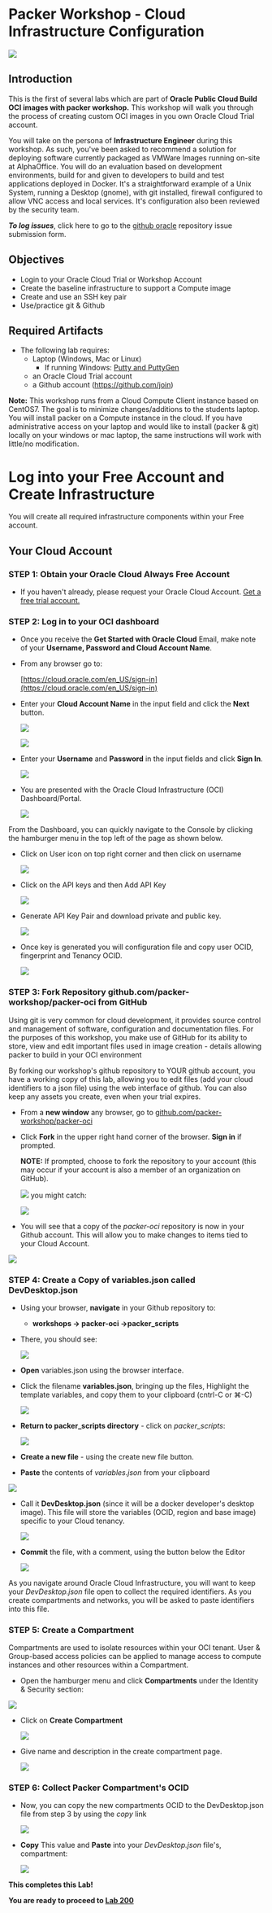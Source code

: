 # Packer Workshop - Cloud Infrastructure Configuration

![](images/WorkshopHeader/100.png)

## Introduction

This is the first of several labs which are part of **Oracle Public Cloud Build OCI images with packer workshop.** This workshop will walk you through the process of creating custom OCI images in you own Oracle Cloud Trial account.

You will take on the persona of **Infrastructure Engineer** during this workshop. As such, you've been asked to recommend a solution for deploying software currently packaged as VMWare Images running on-site at AlphaOffice.  You will do an evaluation based on development environments, build for and given to developers to build and test applications deployed in Docker.  It's a straightforward example of a Unix System, running a Desktop (gnome), with git installed, firewall configured to allow VNC access and local services.  It's configuration also been reviewed by the security team.

***To log issues***, click here to go to the [github oracle](https://github.com/oracle/learning-library/issues/new) repository issue submission form.

## Objectives

- Login to your Oracle Cloud Trial or Workshop Account
- Create the baseline infrastructure to support a Compute image
- Create and use an SSH key pair
- Use/practice git & Github

## Required Artifacts

- The following lab requires:
  - Laptop (Windows, Mac or Linux)
    - If running  Windows: [Putty and PuttyGen](https://www.chiark.greenend.org.uk/~sgtatham/putty/latest.html)
  - an Oracle Cloud Trial account
  - a Github account (https://github.com/join)

**Note:** This workshop runs from a Cloud Compute Client instance based on CentOS7.  The goal is to minimize changes/additions to the students laptop.  You will install packer on a Compute instance in the cloud.  If you have administrative access on your laptop and would like to install (packer & git) locally on your windows or mac laptop, the same instructions will work with little/no modification.

# Log into your Free Account and Create Infrastructure

You will create all required infrastructure components within your Free account.

## Your Cloud Account

### **STEP 1**: Obtain your Oracle Cloud Always Free Account

- If you haven't already, please request your Oracle Cloud Account. <a class="trial-link" href="https://myservices.us.oraclecloud.com/mycloud/signup?language=en&sourceType=:ow:lp:2t::RC_NAMK190212P00041:PackerOCI_HOL&intcmp=:ow:lp:2t::RC_NAMK190212P00041:PackerOCI_HOL" target="trial">Get a free trial account.</a>

### **STEP 2**: Log in to your OCI dashboard

- Once you receive the **Get Started with Oracle Cloud** Email, make note of your **Username, Password and Cloud Account Name**.

- From any browser go to:

    [https://cloud.oracle.com/en_US/sign-in](https://cloud.oracle.com/en_US/sign-in)

- Enter your **Cloud Account Name** in the input field and click the **Next** button.

  ![](images/100/image1.png " ")

  ![](images/100/image2.png " ")

- Enter your **Username** and **Password** in the input fields and click **Sign In**.

  ![](images/100/image3.png " ")

- You are presented with the Oracle Cloud Infrastructure (OCI) Dashboard/Portal.

  ![](images/100/image4.png " ")

From the Dashboard, you can quickly navigate to the Console by clicking the hamburger menu in the top left of the page as shown below.


- Click on User icon on top right corner and then click on username

  ![](images/100/image9.png " ")

- Click on the API keys and then Add API Key
  
  ![](images/100/image11.png " ")

- Generate API Key Pair and download private and public key.
  
  ![](images/100/image12.png " ")

- Once key is generated you will configuration file and copy user OCID, fingerprint and Tenancy OCID.
  
  ![](images/100/image13.png " ")

### **STEP 3**: Fork Repository github.com/packer-workshop/packer-oci from GitHub

Using git is very common for cloud development, it provides source control and management of software, configuration and documentation files.  For the purposes of this workshop, you make use of GitHub for its ability to store, view and edit important files used in image creation - details allowing packer to build in your OCI environment

By forking our workshop's github repository to YOUR github account, you have a working copy of this lab, allowing you to edit files (add your cloud identifiers to a json file) using the web interface of github. You can also keep any assets you create, even when your trial expires.

- From a **new window** any browser, go to <a href="https://github.com/packer-workshop/packer-oci" target="new">github.com/packer-workshop/packer-oci</a>

- Click **Fork** in the upper right hand corner of the browser. **Sign in** if prompted.

  

  **NOTE:** If prompted, choose to fork the repository to your account (this may occur if your account is also a member of an organization on GitHub).

  ![](images/Lab100/gh1.1.png " ")
  you might catch:

  ![](images/Lab100/gh.fork3.png " ")

-  You will see that a copy of the _packer-oci_ repository is now in your Github account.  This will allow you to make changes to items tied to your Cloud Account.

  ![](images/Lab100/gh.fork.png " ")

### **STEP 4**: Create a Copy of variables.json called DevDesktop.json

-  Using your browser, **navigate** in your Github repository to:  

    -  **workshops -> packer-oci ->packer_scripts**

- There, you should see:

  ![](images/Lab100/gh.filelist.png " ")

-  **Open** variables.json using the browser interface.

- Click the filename **variables.json**, bringing up the files, Highlight the template variables, and copy them to your clipboard (cntrl-C or &#8984;-C)

  ![](images/Lab100/gh.variables1.png " ")

- **Return to packer_scripts directory** - click on *packer_scripts*:

  ![](images/Lab100/gh.variables2.png " ")

- **Create a new file** - using the create new file button.

-  **Paste** the contents of *variables.json* from your clipboard

  ![](images/Lab100/gh.variables3.png " ")

- Call it **DevDesktop.json** (since it will be a docker developer's desktop image). This file will store the variables (OCID, region and base image) specific to your Cloud tenancy.

   ![](images/Lab100/gh.variables4.png " ")

- **Commit** the file, with a comment, using the button below the Editor

   ![](images/Lab100/gh.variables5.png " ")

As you navigate around Oracle Cloud Infrastructure, you will want to keep your _DevDesktop.json_ file open to collect the required identifiers.  As you create compartments and networks, you will be asked to paste identifiers into this file.  

### **STEP 5**: Create a Compartment

Compartments are used to isolate resources within your OCI tenant. User & Group-based access policies can be applied to manage access to compute instances and other resources within a Compartment.

- Open the hamburger menu and click **Compartments** under the Identity & Security section:

 ![](images/100/image5.png " ")  

- Click on **Create Compartment**
  
  ![](images/100/image6.png " ")  

- Give name and description in the create compartment page.

  ![](images/100/image7.png " ")

### **STEP 6**: Collect Packer Compartment's OCID

- Now, you can copy the new compartments OCID to the DevDesktop.json file from step 3 by using the *copy* link
  
  ![](images/100/image8.png " ")

- **Copy** This value and **Paste** into your _DevDesktop.json_ file's, compartment:

  ![](images/Lab100/3.11.png " ")

**This completes this Lab!**

**You are ready to proceed to [Lab 200](Lab200.md)**
